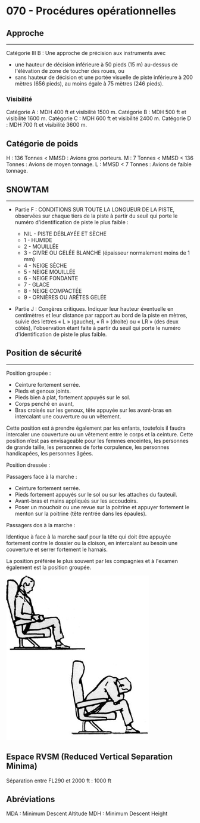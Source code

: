 # 070 - Procédures opérationnelles

## Approche
---

Catégorie III B : Une approche de précision aux instruments avec 
- une hauteur de décision inférieure à 50 pieds (15 m) au-dessus de l'élévation de zone de toucher des roues, ou
- sans hauteur de décision et une portée visuelle de piste inférieure à 200 mètres (656 pieds), au moins égale à 75 mètres (246 pieds).


### Visibilité

Catégorie A : MDH 400 ft et visibilité 1500 m.
Catégorie B : MDH 500 ft et visibilité 1600 m.
Catégorie C : MDH 600 ft et visibilité 2400 m.
Catégorie D : MDH 700 ft et visibilité 3600 m.


## Catégorie de poids

H : 136 Tonnes < MMSD : Avions gros porteurs.
M : 7 Tonnes < MMSD < 136 Tonnes : Avions de moyen tonnage.
L : MMSD < 7 Tonnes : Avions de faible tonnage.


## SNOWTAM
---

- Partie F : CONDITIONS SUR TOUTE LA LONGUEUR DE LA PISTE, observées sur chaque tiers de la piste à partir du seuil qui porte le numéro d'identification de piste le plus faible :
  - NIL - PISTE DÉBLAYÉE ET SÈCHE
  - 1 - HUMIDE
  - 2 - MOUILLÉE
  - 3 - GIVRE OU GELÉE BLANCHE (épaisseur normalement moins de 1 mm)
  - 4 - NEIGE SÈCHE
  - 5 - NEIGE MOUILLÉE
  - 6 - NEIGE FONDANTE
  - 7 - GLACE
  - 8 - NEIGE COMPACTÉE
  - 9 - ORNIÈRES OU ARÊTES GELÉE

- Partie J : Congères critiques. Indiquer leur hauteur éventuelle en centimètres et leur distance par rapport au bord de la piste en mètres, suivie des lettres « L » (gauche), « R » (droite) ou « LR » (des deux côtés), l'observation étant faite à partir du seuil qui porte le numéro d'identification de piste le plus faible.


## Position de sécurité
---

Position groupée :
- Ceinture fortement serrée.
- Pieds et genoux joints.
- Pieds bien à plat, fortement appuyés sur le sol.
- Corps penché en avant,
- Bras croisés sur les genoux, tête appuyée sur les avant-bras en intercalant une couverture ou un vêtement.

Cette position est à prendre également par les enfants, toutefois il faudra intercaler une couverture ou un vêtement entre le corps et la ceinture. Cette position n’est pas envisageable pour les femmes enceintes, les personnes de grande taille, les personnes de forte corpulence, les personnes handicapées, les personnes âgées.

Position dressée :

Passagers face à la marche :

- Ceinture fortement serrée.
- Pieds fortement appuyés sur le sol ou sur les attaches du fauteuil.
- Avant-bras et mains appliqués sur les accoudoirs.
- Poser un mouchoir ou une revue sur la poitrine et appuyer fortement le menton sur la poitrine (tête rentrée dans les épaules).

Passagers dos à la marche :

Identique à face à la marche sauf pour la tête qui doit être appuyée fortement contre le dossier ou la cloison, en intercalant au besoin une couverture et serrer fortement le harnais.

La position préférée le plus souvent par les compagnies et à l'examen également est la position groupée.

![Position de sécurité](./data/SECU.JPG)


## Espace RVSM (Reduced Vertical Separation Minima)

Séparation entre FL290 et 2000 ft : 1000 ft

## Abréviations

MDA : Minimum Descent Altitude
MDH : Minimum Descent Height